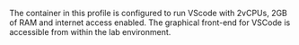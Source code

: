 The container in this profile is configured to run VScode with 2vCPUs, 2GB of RAM and internet access enabled. The graphical front-end for VSCode is accessible from within the lab environment.
